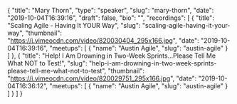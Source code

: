 {
  "title": "Mary Thorn",
  "type": "speaker",
  "slug": "mary-thorn",
  "date": "2019-10-04T16:39:16",
  "draft": false,
  "bio": "",
  "recordings": [
    {
      "title": "Scaling Agile - Having It YOUR Way",
      "slug": "scaling-agile-having-it-your-way",
      "thumbnail": "https://i.vimeocdn.com/video/820030404_295x166.jpg",
      "date": "2019-10-04T16:39:16",
      "meetups": [
        {
          "name": "Austin Agile",
          "slug": "austin-agile"
        }
      ]
    },
    {
      "title": "Help! I Am Drowning in Two-Week Sprints...Please Tell Me What NOT to Test!",
      "slug": "help-i-am-drowning-in-two-week-sprints-please-tell-me-what-not-to-test",
      "thumbnail": "https://i.vimeocdn.com/video/820029751_295x166.jpg",
      "date": "2019-10-04T16:36:12",
      "meetups": [
        {
          "name": "Austin Agile",
          "slug": "austin-agile"
        }
      ]
    }
  ]
}